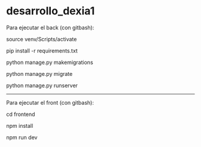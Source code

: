 # desarrollo_dexia1
Para ejecutar el back (con gitbash):

source venv/Scripts/activate

pip install -r requirements.txt

python manage.py makemigrations

python manage.py migrate

python manage.py runserver

--------------------------------------------------------------

Para ejecutar el front (con gitbash):

cd frontend

npm install

npm run dev

